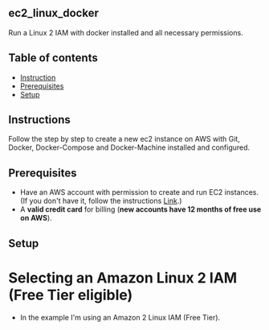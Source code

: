 ## ec2_linux_docker
Run a Linux 2 IAM with docker installed and all necessary permissions.

## Table of contents
* [Instruction](#Instructions)
* [Prerequisites](#Prerequisites)
* [Setup](#setup)

## Instructions
Follow the step by step to create a new ec2 instance on AWS with Git, Docker, Docker-Compose and Docker-Machine installed and configured.

## Prerequisites
- Have an AWS account with permission to create and run EC2 instances. (If you don't have it, follow the instructions <a target="_blank" rel="noopener noreferrer" href="https://portal.aws.amazon.com/billing/signup?nc2=h_ct&src=header_signup&redirect_url=https%3A%2F%2Faws.amazon.com%2Fregistration-confirmation#/start">Link</a>.)
- A <b>valid credit card</b> for billing (<b>new accounts have 12 months of free use on AWS</b>).

## Setup 

# Selecting an Amazon Linux 2 IAM (Free Tier eligible)
- In the example I'm using an Amazon 2 Linux IAM (Free Tier).


